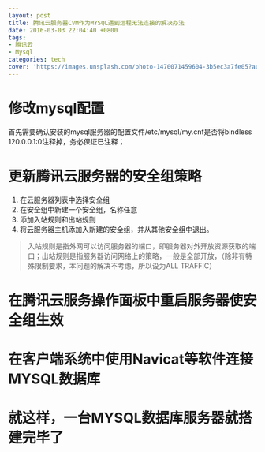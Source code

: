 ```yaml
---
layout: post
title: 腾讯云服务器CVM作为MYSQL遇到远程无法连接的解决办法
date: 2016-03-03 22:04:40 +0800
tags: 
- 腾讯云
- Mysql
categories: tech
cover: 'https://images.unsplash.com/photo-1470071459604-3b5ec3a7fe05?auto=format&fit=crop&w=1680&q=80'
---
```

# 修改mysql配置
首先需要确认安装的mysql服务器的配置文件/etc/mysql/my.cnf是否将bindless 120.0.0.1:0注释掉，务必保证已注释；

# 更新腾讯云服务器的安全组策略
1. 在云服务器列表中选择安全组
2. 在安全组中新建一个安全组，名称任意
3. 添加入站规则和出站规则
4. 将云服务器主机添加入新建的安全组，并从其他安全组中退出。

> 入站规则是指外网可以访问服务器的端口，即服务器对外开放资源获取的端口；出站规则是指服务器访问网络上的策略，一般是全部开放，（除非有特殊限制要求，本问题的解决不考虑，所以设为ALL TRAFFIC）

# 在腾讯云服务操作面板中重启服务器使安全组生效
# 在客户端系统中使用Navicat等软件连接MYSQL数据库
# 就这样，一台MYSQL数据库服务器就搭建完毕了